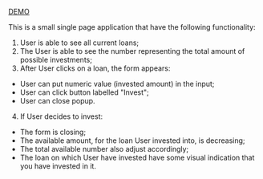 [DEMO](https://lem47.github.io/loans_chi-software_code-test/)

This is a small single page application that have the following functionality:
1. User is able to see all current loans;
2. The User is able to see the number representing the total amount of possible investments;
3. After User clicks on a loan, the form appears:
- User can put numeric value (invested amount) in the input;
- User can click button labelled "Invest";
- User can close popup.
4. If User decides to invest:
- The form is closing;
- The available amount, for the loan User invested into, is decreasing;
- The total available number also adjust accordingly;
- The loan on which User have invested have some visual indication that you have invested in it.

